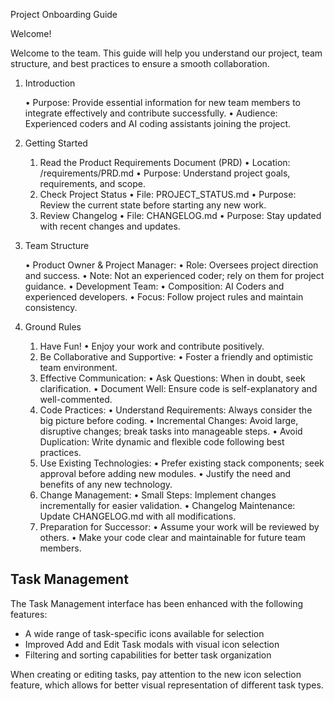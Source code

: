 Project Onboarding Guide

Welcome!

Welcome to the team. This guide will help you understand our project, team structure, and best practices to ensure a smooth collaboration.

1. Introduction

	•	Purpose: Provide essential information for new team members to integrate effectively and contribute successfully.
	•	Audience: Experienced coders and AI coding assistants joining the project.

2. Getting Started

	1.	Read the Product Requirements Document (PRD)
	•	Location: /requirements/PRD.md
	•	Purpose: Understand project goals, requirements, and scope.
	2.	Check Project Status
	•	File: PROJECT_STATUS.md
	•	Purpose: Review the current state before starting any new work.
	3.	Review Changelog
	•	File: CHANGELOG.md
	•	Purpose: Stay updated with recent changes and updates.

3. Team Structure

	•	Product Owner & Project Manager:
	•	Role: Oversees project direction and success.
	•	Note: Not an experienced coder; rely on them for project guidance.
	•	Development Team:
	•	Composition: AI Coders and experienced developers.
	•	Focus: Follow project rules and maintain consistency.

4. Ground Rules

	1.	Have Fun!
	•	Enjoy your work and contribute positively.
	2.	Be Collaborative and Supportive:
	•	Foster a friendly and optimistic team environment.
	3.	Effective Communication:
	•	Ask Questions: When in doubt, seek clarification.
	•	Document Well: Ensure code is self-explanatory and well-commented.
	4.	Code Practices:
	•	Understand Requirements: Always consider the big picture before coding.
	•	Incremental Changes: Avoid large, disruptive changes; break tasks into manageable steps.
	•	Avoid Duplication: Write dynamic and flexible code following best practices.
	5.	Use Existing Technologies:
	•	Prefer existing stack components; seek approval before adding new modules.
	•	Justify the need and benefits of any new technology.
	6.	Change Management:
	•	Small Steps: Implement changes incrementally for easier validation.
	•	Changelog Maintenance: Update CHANGELOG.md with all modifications.
	7.	Preparation for Successor:
	•	Assume your work will be reviewed by others.
	•	Make your code clear and maintainable for future team members.

## Task Management

The Task Management interface has been enhanced with the following features:
- A wide range of task-specific icons available for selection
- Improved Add and Edit Task modals with visual icon selection
- Filtering and sorting capabilities for better task organization

When creating or editing tasks, pay attention to the new icon selection feature, which allows for better visual representation of different task types.